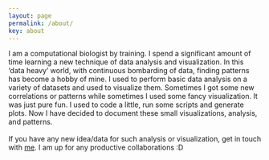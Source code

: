 ```yaml
---
layout: page
permalink: /about/
key: about
---
```


I am a computational biologist by training. I spend a significant amount of time learning a new technique of data analysis and visualization. In this ‘data heavy’ world, with continuous bombarding of data, finding patterns has become a hobby of mine. I used to perform basic data analysis on a variety of datasets and used to visualize them. Sometimes I got some new correlations or patterns while sometimes I used some fancy visualization. It was just pure fun. I used to code a little, run some scripts and generate plots. Now I have decided to document these small visualizations, analysis, and patterns. 
<br><br>
If you have any new idea/data for such analysis or visualization, get in touch with <a href="mailto:rohitsuratekar@gmail.com" target="_blank">me</a>. I am up for any productive collaborations :D

